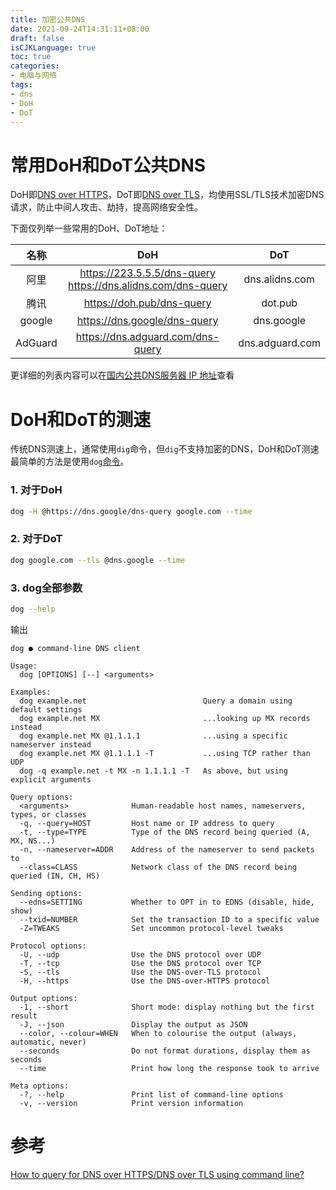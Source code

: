 ```yaml
---
title: 加密公共DNS
date: 2021-09-24T14:31:11+08:00
draft: false
isCJKLanguage: true
toc: true
categories:
- 电脑与网络
tags:
- dns
- DoH
- DoT
---
```


# 常用DoH和DoT公共DNS
DoH即[DNS over HTTPS](https://zh.wikipedia.org/wiki/DNS_over_HTTPS)，DoT即[DNS over TLS](https://zh.wikipedia.org/wiki/DNS_over_TLS)，均使用SSL/TLS技术加密DNS请求，防止中间人攻击、劫持，提高网络安全性。

下面仅列举一些常用的DoH、DoT地址：

|  名称   |                               DoH                                |       DoT       |
| :-----: | :--------------------------------------------------------------: | :-------------: |
|  阿里   | https://223.5.5.5/dns-query<br> https://dns.alidns.com/dns-query | dns.alidns.com  |
|  腾讯   |                    https://doh.pub/dns-query                     |     dot.pub     |
| google  |                   https://dns.google/dns-query                   |   dns.google    |
| AdGuard |                https://dns.adguard.com/dns-query                 | dns.adguard.com |

更详细的列表内容可以在[国内公共DNS服务器 IP 地址](https://dns.iui.im/)查看

# DoH和DoT的测速

传统DNS测速上，通常使用`dig`命令，但`dig`不支持加密的DNS，DoH和DoT测速最简单的方法是使用`dog`[命令](https://github.com/ogham/dog)。

### 1. 对于DoH
```bash
dog -H @https://dns.google/dns-query google.com --time
```

### 2. 对于DoT
```bash
dog google.com --tls @dns.google --time
```

### 3. dog全部参数
```bash
dog --help
```
输出
```
dog ● command-line DNS client

Usage:
  dog [OPTIONS] [--] <arguments>

Examples:
  dog example.net                          Query a domain using default settings
  dog example.net MX                       ...looking up MX records instead
  dog example.net MX @1.1.1.1              ...using a specific nameserver instead
  dog example.net MX @1.1.1.1 -T           ...using TCP rather than UDP
  dog -q example.net -t MX -n 1.1.1.1 -T   As above, but using explicit arguments

Query options:
  <arguments>              Human-readable host names, nameservers, types, or classes
  -q, --query=HOST         Host name or IP address to query
  -t, --type=TYPE          Type of the DNS record being queried (A, MX, NS...)
  -n, --nameserver=ADDR    Address of the nameserver to send packets to
  --class=CLASS            Network class of the DNS record being queried (IN, CH, HS)

Sending options:
  --edns=SETTING           Whether to OPT in to EDNS (disable, hide, show)
  --txid=NUMBER            Set the transaction ID to a specific value
  -Z=TWEAKS                Set uncommon protocol-level tweaks

Protocol options:
  -U, --udp                Use the DNS protocol over UDP
  -T, --tcp                Use the DNS protocol over TCP
  -S, --tls                Use the DNS-over-TLS protocol
  -H, --https              Use the DNS-over-HTTPS protocol

Output options:
  -1, --short              Short mode: display nothing but the first result
  -J, --json               Display the output as JSON
  --color, --colour=WHEN   When to colourise the output (always, automatic, never)
  --seconds                Do not format durations, display them as seconds
  --time                   Print how long the response took to arrive

Meta options:
  -?, --help               Print list of command-line options
  -v, --version            Print version information

```

# 参考
[How to query for DNS over HTTPS/DNS over TLS using command line?](https://superuser.com/questions/1532975/how-to-query-for-dns-over-https-dns-over-tls-using-command-line)